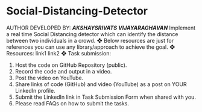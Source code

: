 # Social-Distancing-Detector
AUTHOR DEVELOPED BY: **_AKSHAYSRIVATS VIJAYARAGHAVAN_**
Implement a real time Social Distancing detector which can identify the distance between two individuals in a crowd.
❖ Below resources are just for references you can use any library/approach to achieve the goal.
❖ Resources: link1 link2
❖ Task submission:
1. Host the code on GitHub Repository (public).
2. Record the code and output in a video.
3. Post the video on YouTube.
4. Share links of code (GitHub) and video (YouTube) as a post on YOUR LinkedIn profile.
5. Submit the LinkedIn link in Task Submission Form when shared with you.
6. Please read FAQs on how to submit the tasks.
